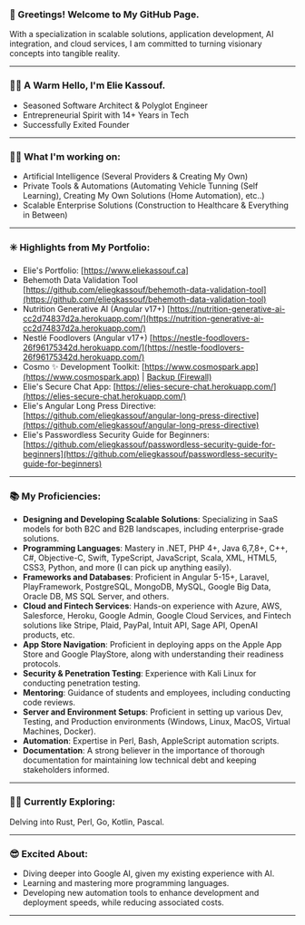 ### 👋 Greetings! Welcome to My GitHub Page.

With a specialization in scalable solutions, application development, AI integration, and cloud services, I am committed to turning visionary concepts into tangible reality.

---

### 🙋‍♂️ A Warm Hello, I'm Elie Kassouf.

*   Seasoned Software Architect & Polyglot Engineer
*   Entrepreneurial Spirit with 14+ Years in Tech
*   Successfully Exited Founder

---

### 👨‍💻 What I'm working on:

*   Artificial Intelligence (Several Providers & Creating My Own)
*   Private Tools & Automations (Automating Vehicle Tunning (Self Learning), Creating My Own Solutions (Home Automation), etc..)
*   Scalable Enterprise Solutions (Construction to Healthcare & Everything in Between)

---

### ✳️ Highlights from My Portfolio:

*   Elie's Portfolio: [https://www.eliekassouf.ca]
*   Behemoth Data Validation Tool [https://github.com/eliegkassouf/behemoth-data-validation-tool](https://github.com/eliegkassouf/behemoth-data-validation-tool)
*   Nutrition Generative AI (Angular v17+) [https://nutrition-generative-ai-cc2d74837d2a.herokuapp.com/](https://nutrition-generative-ai-cc2d74837d2a.herokuapp.com/)
*   Nestlé Foodlovers (Angular v17+) [https://nestle-foodlovers-26f96175342d.herokuapp.com/](https://nestle-foodlovers-26f96175342d.herokuapp.com/)
*   Cosmo ✨ Development Toolkit: [https://www.cosmospark.app](https://www.cosmospark.app) | [Backup (Firewall)](https://cosmospark-746c2c374c5d.herokuapp.com)
*   Elie's Secure Chat App: [https://elies-secure-chat.herokuapp.com/](https://elies-secure-chat.herokuapp.com/)
*   Elie's Angular Long Press Directive: [https://github.com/eliegkassouf/angular-long-press-directive](https://github.com/eliegkassouf/angular-long-press-directive)
*   Elie's Passwordless Security Guide for Beginners: [https://github.com/eliegkassouf/passwordless-security-guide-for-beginners](https://github.com/eliegkassouf/passwordless-security-guide-for-beginners)

---

### 📚 My Proficiencies:

*   **Designing and Developing Scalable Solutions**: Specializing in SaaS models for both B2C and B2B landscapes, including enterprise-grade solutions.
*   **Programming Languages**: Mastery in .NET, PHP 4+, Java 6,7,8+, C++, C#, Objective-C, Swift, TypeScript, JavaScript, Scala, XML, HTML5, CSS3, Python, and more (I can pick up anything easily).
*   **Frameworks and Databases**: Proficient in Angular 5-15+, Laravel, PlayFramework, PostgreSQL, MongoDB, MySQL, Google Big Data, Oracle DB, MS SQL Server, and others.
*   **Cloud and Fintech Services**: Hands-on experience with Azure, AWS, Salesforce, Heroku, Google Admin, Google Cloud Services, and Fintech solutions like Stripe, Plaid, PayPal, Intuit API, Sage API, OpenAI products, etc.
*   **App Store Navigation**: Proficient in deploying apps on the Apple App Store and Google PlayStore, along with understanding their readiness protocols.
*   **Security & Penetration Testing**: Experience with Kali Linux for conducting penetration testing.
*   **Mentoring**: Guidance of students and employees, including conducting code reviews.
*   **Server and Environment Setups**: Proficient in setting up various Dev, Testing, and Production environments (Windows, Linux, MacOS, Virtual Machines, Docker).
*   **Automation**: Expertise in Perl, Bash, AppleScript automation scripts.
*   **Documentation**: A strong believer in the importance of thorough documentation for maintaining low technical debt and keeping stakeholders informed.

---

### 🕵️‍♂️ Currently Exploring:

Delving into Rust, Perl, Go, Kotlin, Pascal.

---

### 😎 Excited About:

*   Diving deeper into Google AI, given my existing experience with AI.
*   Learning and mastering more programming languages.
*   Developing new automation tools to enhance development and deployment speeds, while reducing associated costs.

---
